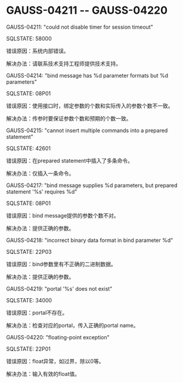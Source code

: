 # GAUSS-04211 -- GAUSS-04220<a name="ZH-CN_TOPIC_0302073156"></a>

GAUSS-04211: "could not disable timer for session timeout"

SQLSTATE: 58000

错误原因：系统内部错误。

解决办法：请联系技术支持工程师提供技术支持。

GAUSS-04214: "bind message has %d parameter formats but %d parameters"

SQLSTATE: 08P01

错误原因：使用接口时，绑定参数的个数和实际传入的参数个数不一致。

解决办法：传参时要保证参数个数和预期的个数一致。

GAUSS-04215: "cannot insert multiple commands into a prepared statement"

SQLSTATE: 42601

错误原因：在prepared statement中插入了多条命令。

解决办法：仅插入一条命令。

GAUSS-04217: "bind message supplies %d parameters, but prepared statement '%s' requires %d"

SQLSTATE: 08P01

错误原因：bind message提供的参数个数不对。

解决办法：提供正确的参数。

GAUSS-04218: "incorrect binary data format in bind parameter %d"

SQLSTATE: 22P03

错误原因：bind参数里有不正确的二进制数据。

解决办法：提供正确的参数。

GAUSS-04219: "portal '%s' does not exist"

SQLSTATE: 34000

错误原因：portal不存在。

解决办法：检查对应的portal，传入正确的portal name。

GAUSS-04220: "floating-point exception"

SQLSTATE: 22P01

错误原因：float异常，如过界，除以0等。

解决办法：输入有效的float值。

